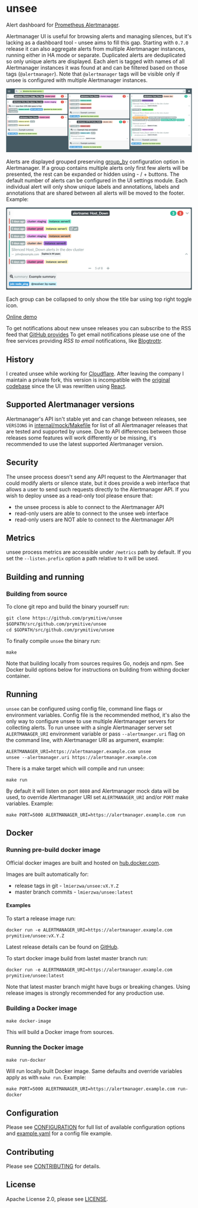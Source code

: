 # unsee

Alert dashboard for
[Prometheus Alertmanager](https://prometheus.io/docs/alerting/alertmanager/).

Alertmanager UI is useful for browsing alerts and managing silences, but it's
lacking as a dashboard tool - unsee aims to fill this gap.
Starting with `0.7.0` release it can also aggregate alerts from multiple
Alertmanager instances, running either in HA mode or separate. Duplicated alerts
are deduplicated so only unique alerts are displayed. Each alert is tagged with
names of all Alertmanager instances it was found at and can be filtered based
on those tags (`@alertmanager`). Note that `@alertmanager` tags will be visible
only if unsee is configured with multiple Alertmanager instances.

![Screenshot](/screenshot.png)

Alerts are displayed grouped preserving
[group_by](https://prometheus.io/docs/alerting/configuration/#route)
configuration option in Alertmanager. If a group contains multiple alerts only
first few alerts will be presented, the rest can be expanded or hidden
using - / + buttons. The default number of alerts can be configured in the UI
settings module.
Each individual alert will only show unique labels and annotations, labels
and annotations that are shared between all alerts will be moved to the footer.
Example:

![Example](/alertGroup.png)

Each group can be collapsed to only show the title bar using top right toggle
icon.

[Online demo](https://unsee-demo.herokuapp.com/)

To get notifications about new unsee releases you can subscribe to the RSS feed
that [GitHub provides](https://github.com/prymitive/unsee/releases.atom)
To get email notifications please use one of the free services providing
_RSS to email_ notifications, like [Blogtrottr](https://blogtrottr.com/).

## History

I created unsee while working for [Cloudflare](https://cloudflare.com/).
After leaving the company I maintain a private fork, this version is
incompatible with the [original codebase](https://github.com/cloudflare/unsee)
since the UI was rewritten using [React](https://reactjs.org/).

## Supported Alertmanager versions

Alertmanager's API isn't stable yet and can change between releases, see
`VERSIONS` in [internal/mock/Makefile](/internal/mock/Makefile) for list of all
Alertmanager releases that are tested and supported by unsee.
Due to API differences between those releases some features will work
differently or be missing, it's recommended to use the latest supported
Alertmanager version.

## Security

The unsee process doesn't send any API request to the Alertmanager that could
modify alerts or silence state, but it does provide a web interface that allows
a user to send such requests directly to the Alertmanager API.
If you wish to deploy unsee as a read-only tool please ensure that:

- the unsee process is able to connect to the Alertmanager API
- read-only users are able to connect to the unsee web interface
- read-only users are NOT able to connect to the Alertmanager API

## Metrics

unsee process metrics are accessible under `/metrics` path by default.
If you set the `--listen.prefix` option a path relative to it will be
used.

## Building and running

### Building from source

To clone git repo and build the binary yourself run:

    git clone https://github.com/prymitive/unsee $GOPATH/src/github.com/prymitive/unsee
    cd $GOPATH/src/github.com/prymitive/unsee

To finally compile `unsee` the binary run:

    make

Note that building locally from sources requires Go, nodejs and npm.
See Docker build options below for instructions on building from withing docker
container.

## Running

`unsee` can be configured using config file, command line flags or environment
variables. Config file is the recommended method, it's also the only way to
configure unsee to use multiple Alertmanager servers for collecting alerts.
To run unsee with a single Alertmanager server set `ALERTMANAGER_URI`
environment variable or pass `--alertmanger.uri` flag on the command line, with
Alertmanager URI as argument, example:

    ALERTMANAGER_URI=https://alertmanager.example.com unsee
    unsee --alertmanager.uri https://alertmanager.example.com

There is a make target which will compile and run unsee:

    make run

By default it will listen on port `8080` and Alertmanager mock data will be
used, to override Alertmanager URI set `ALERTMANAGER_URI` and/or `PORT` make
variables. Example:

    make PORT=5000 ALERTMANAGER_URI=https://alertmanager.example.com run

## Docker

### Running pre-build docker image

Official docker images are built and hosted on
[hub.docker.com](https://hub.docker.com/r/lmierzwa/unsee/).

Images are built automatically for:

- release tags in git - `lmierzwa/unsee:vX.Y.Z`
- master branch commits - `lmierzwa/unsee:latest`

#### Examples

To start a release image run:

    docker run -e ALERTMANAGER_URI=https://alertmanager.example.com prymitive/unsee:vX.Y.Z

Latest release details can be found on
[GitHub](https://github.com/prymitive/unsee/releases).

To start docker image build from lastet master branch run:

    docker run -e ALERTMANAGER_URI=https://alertmanager.example.com prymitive/unsee:latest

Note that latest master branch might have bugs or breaking changes. Using
release images is strongly recommended for any production use.

### Building a Docker image

    make docker-image

This will build a Docker image from sources.

### Running the Docker image

    make run-docker

Will run locally built Docker image. Same defaults and override variables
apply as with `make run`. Example:

    make PORT=5000 ALERTMANAGER_URI=https://alertmanager.example.com run-docker

## Configuration

Please see [CONFIGURATION](/docs/CONFIGURATION.md) for full list of available
configuration options and [example.yaml](/docs/example.yaml) for a config file
example.

## Contributing

Please see [CONTRIBUTING](/CONTRIBUTING.md) for details.

## License

Apache License 2.0, please see [LICENSE](/LICENSE).
